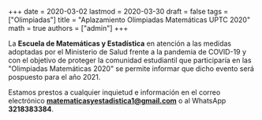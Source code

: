 +++
date      = 2020-03-02
lastmod   = 2020-03-30
draft     = false
tags      = ["Olimpiadas"]
title     = "Aplazamiento Olimpiadas Matemáticas UPTC 2020"
math      = true
authors = ["admin"]
+++

La **Escuela de Matemáticas y Estadística** en atención a las medidas adoptadas por el Ministerio de Salud frente a la pandemia de COVID-19 y con el objetivo de proteger la comunidad estudiantil que participaría en las "Olimpiadas Matemáticas  2020" se permite informar que dicho evento será pospuesto para el año 2021.
 
Estamos prestos a cualquier inquietud e información en el correo electrónico **matematicasyestadistica1@gmail.com** o al WhatsApp **3218383384**.
